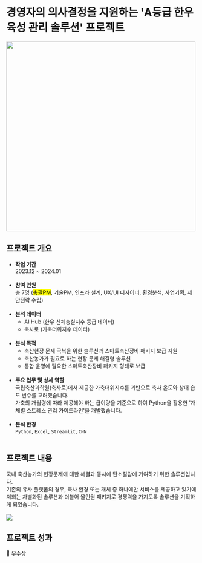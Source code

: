 # 경영자의 의사결정을 지원하는 'A등급 한우 육성 관리 솔루션' 프로젝트
<img src="https://github.com/user-attachments/assets/c85200b8-e132-402a-8e1b-d0200687a376" width="500" height="500">

## 프로젝트 개요
- **작업 기간** <br>
2023.12 ~ 2024.01 <br><br>
- **참여 인원** <br>
총 7명 (<mark>총괄PM</mark>, 기술PM, 인프라 설계, UX/UI 디자이너, 환경분석, 사업기획, 제안전략 수립) <br><br>
- **분석 데이터** <br>
  - AI Hub (한우 신체충실지수 등급 데이터) <br>
  - 축사로 (가축더위지수 데이터) <br><br>
- **분석 목적** <br>
  - 축산현장 문제 극복을 위한 솔루션과 스마트축산장비 패키지 보급 지원 <br>
  - 축산농가가 필요로 하는 현장 문제 해결형 솔루션 <br>
  - 통합 운영에 필요한 스마트축산장비 패키지 형태로 보급 <br><br>
- **주요 업무 및 상세 역할** <br>
국립축산과학원(축사로)에서 제공한 가축더위지수를 기반으로 축사 온도와 상대 습도 변수를 고려했습니다. <br>
가축의 개월령에 따라 제공해야 하는 급이량을 기준으로 하여 Python을 활용한 '개체별 스트레스 관리 가이드라인'을 개발했습니다. <br><br>
- **분석 환경** <br>
<code>Python</code>, <code>Excel</code>, <code>Streamlit</code>, <code>CNN</code><br><br>
## 프로젝트 내용 <br>
국내 축산농가의 현장문제에 대한 해결과 동시에 탄소절감에 기여하기 위한 솔루션입니다.  <br> 
기존의 유사 플랫폼의 경우, 축사 환경 또는 개체 중 하나에만 서비스를 제공하고 있기에 저희는 차별화된 솔루션과 더불어 올인원 패키지로 경쟁력을 가지도록 솔루션을 기획하게 되었습니다. <br><br>
<img src="https://github.com/user-attachments/assets/9d94da49-7f67-492e-8ce1-74d069e7f506">
<br>
## 프로젝트 성과 <br>
🏅 우수상 <br>
